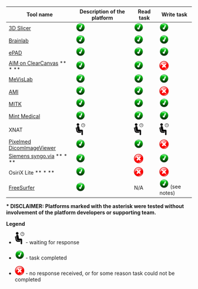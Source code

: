 

| Tool name | Description of the platform| Read task | Write task |
| -- | -- | -- | -- |
| [3D Slicer](/results/seg/slicer.md) | <img src="../../images/done.png" width=25> | <img src="../../images/done.png" width=25> | <img src="../../images/done.png" width=25> |
| [Brainlab](/results/seg/brainlab.md) | <img src="../../images/done.png" width=25> | <img src="../../images/done.png" width=25> | <img src="../../images/done.png" width=25> |
| [ePAD](/results/seg/epad.md) | <img src="../../images/done.png" width=25> | <img src="../../images/done.png" width=25> | <img src="../../images/done.png" width=25> |
| [AIM on ClearCanvas](/results/seg/aimclearcanvas.md) ** * **| <img src="../../images/done.png" width=25> | <img src="../../images/done.png" width=25> | <img src="../../images/failed.png" width=25> |
| [MeVisLab](/results/seg/MeVisLab.md) | <img src="../../images/done.png" width=25> | <img src="../../images/done.png" width=25> | <img src="../../images/done.png" width=25> |
| [AMI](/results/seg/ami.md) | <img src="../../images/done.png" width=25> | <img src="../../images/done.png" width=25> | <img src="../../images/failed.png" width=25> |
| [MITK](/results/seg/MITK.md) | <img src="../../images/done.png" width=25> | <img src="../../images/done.png" width=25> | <img src="../../images/done.png" width=25> |
| [Mint Medical](/results/seg/mint.md) | <img src="../../images/done.png" width=25> | <img src="../../images/done.png" width=25> | <img src="../../images/done.png" width=25> |
| XNAT | <img src="../../images/waiting.png" width=25> | <img src="../../images/waiting.png" width=25> | <img src="../../images/waiting.png" width=25> |
| [Pixelmed DicomImageViewer](/results/seg/pixelmed.md) | <img src="../../images/done.png" width=25> | <img src="../../images/done.png" width=25> | <img src="../../images/failed.png" width=25> |
| [Siemens syngo.via](/results/seg/syngovia.md) ** * **| <img src="../../images/done.png" width=25> | <img src="../../images/failed.png" width=25> | <img src="../../images/done.png" width=25> |
| OsiriX Lite ** * **| <img src="../../images/done.png" width=25> | <img src="../../images/failed.png" width=25> | <img src="../../images/failed.png" width=25> |
| [FreeSurfer](/results/seg/freesurfer.md) | <img src="../../images/done.png" width=25> | N/A | <img src="../../images/done.png" width=25> (see notes)|

 **\* DISCLAIMER: Platforms marked with the asterisk were tested without involvement of the platform developers or supporting team.**

**Legend**

* <img src="../../images/waiting.png" width=25> - waiting for response

* <img src="../../images/done.png" width=25> - task completed

* <img src="../../images/failed.png" width=25> - no response received, or for some reason task could not be completed
